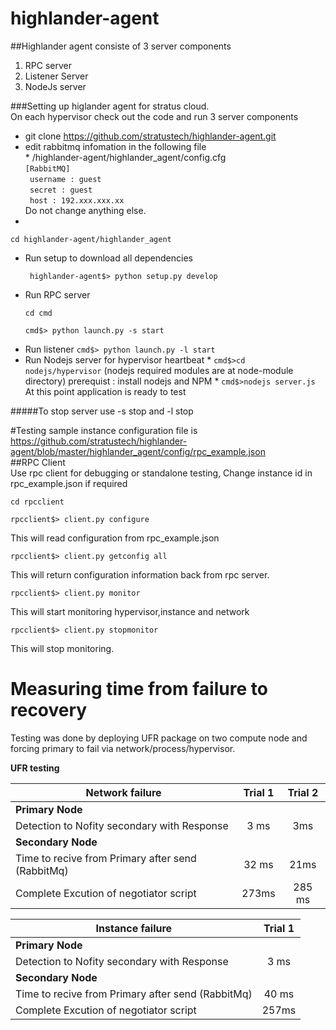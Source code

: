 # highlander-agent

##Highlander agent  consiste of 3 server components 
1. RPC server
2. Listener Server
3. NodeJs server

###Setting up higlander agent for stratus cloud.  
On each hypervisor check out the code and run 3 server components  
* git clone https://github.com/stratustech/highlander-agent.git  
* edit rabbitmq infomation in the following file  
      * /highlander-agent/highlander_agent/config.cfg  
        ```
        [RabbitMQ]  
        ```  
        ``` 
        username : guest  
        ```  
        ``` 
        secret : guest  
        ```  
        ``` 
        host : 192.xxx.xxx.xx  
        ```  
      Do not change anything else.
* 
 ```
 cd highlander-agent/highlander_agent
 ```
* Run setup to download all dependencies
    ```
     highlander-agent$> python setup.py develop
     ```
* Run RPC server
     ```
     cd cmd  
     ```
     ```
     cmd$> python launch.py -s start  
     ```
* Run listener 
      ```
      cmd$> python launch.py -l start
      ```
* Run Nodejs server for hypervisor heartbeat
      * 
        ```
        cmd$>cd nodejs/hypervisor
        ```
         (nodejs required modules are at node-module directory)
          prerequist : install nodejs and NPM
      * 
        ```
         cmd$>nodejs server.js
        ```
At this point application is ready to test

#####To stop server use -s stop and -l stop 

#Testing
sample instance configuration file is   https://github.com/stratustech/highlander-agent/blob/master/highlander_agent/config/rpc_example.json  
##RPC Client  
Use rpc client for debugging or standalone testing, Change instance id in  rpc_example.json if required  

```
cd rpcclient
```
```
rpcclient$> client.py configure
```
This will read configuration from rpc_example.json

```
rpcclient$> client.py getconfig all
```
This will return configuration information back from rpc server.

```
rpcclient$> client.py monitor
```
This will start monitoring  hypervisor,instance and network

```
rpcclient$> client.py stopmonitor
```
This will stop monitoring.


# Measuring time from failure to recovery
Testing was done by deploying UFR package on two compute node and forcing primary to fail via network/process/hypervisor.

		


 **UFR testing**		                                                       

|  Network failure                                |Trial 1 | 	Trial 2  |    
|-------------------------------------------------|:---------:|:------:|  
|**Primary Node**                                 |           |        |  
|Detection to Nofity secondary with Response      | 3 ms	    | 3ms    |  
|**Secondary Node**                               |           |        |     
|Time to recive from Primary after send (RabbitMq)|	32 ms	    |21ms    |  
|Complete Excution of negotiator script 	         | 273ms    |285 ms  |  


|  Instance failure                                |Trial 1  | 
|-------------------------------------------------|:---------:
|**Primary Node**                                 |          |
|Detection to Nofity secondary with Response      | 3 ms	   |
|**Secondary Node**                               |          |
|Time to recive from Primary after send (RabbitMq)|	40 ms	   |
|Complete Excution of negotiator script 	        | 257ms    |




